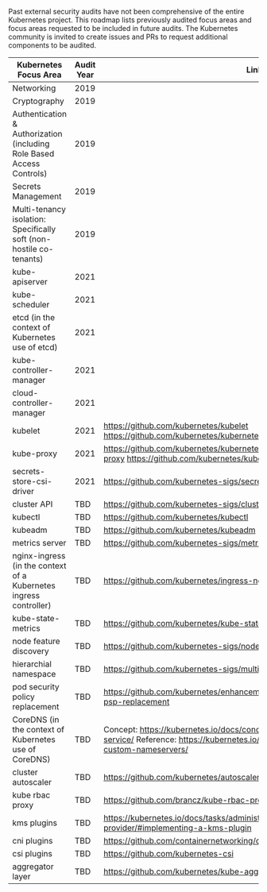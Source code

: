 Past external security audits have not been comprehensive of the entire Kubernetes project.
This roadmap lists previously audited focus areas and focus areas requested to be included in future audits.
The Kubernetes community is invited to create issues and PRs to request additional components to be audited.


| **Kubernetes Focus Area** | **Audit Year**| **Links** |
|---------------------------|---------------|-----------|
| Networking | 2019 | |
| Cryptography | 2019 | |
| Authentication & Authorization (including Role Based Access Controls) | 2019 | |
| Secrets Management | 2019 | |
| Multi-tenancy isolation: Specifically soft (non-hostile co-tenants) | 2019 | |
| kube-apiserver | 2021 | |
| kube-scheduler | 2021 | |
| etcd (in the context of Kubernetes use of etcd) | 2021 | |
| kube-controller-manager | 2021 | |
| cloud-controller-manager | 2021 | |
| kubelet | 2021 | https://github.com/kubernetes/kubelet https://github.com/kubernetes/kubernetes/tree/master/staging/src/k8s.io/kubelet |
| kube-proxy | 2021 | https://github.com/kubernetes/kubernetes/tree/master/staging/src/k8s.io/kube-proxy https://github.com/kubernetes/kube-proxy |
| secrets-store-csi-driver | 2021 | https://github.com/kubernetes-sigs/secrets-store-csi-driver |
| cluster API | TBD | https://github.com/kubernetes-sigs/cluster-api |
| kubectl | TBD | https://github.com/kubernetes/kubectl |
| kubeadm | TBD | https://github.com/kubernetes/kubeadm |
| metrics server | TBD | https://github.com/kubernetes-sigs/metrics-server
| nginx-ingress (in the context of a Kubernetes ingress controller) | TBD | https://github.com/kubernetes/ingress-nginx
| kube-state-metrics | TBD | https://github.com/kubernetes/kube-state-metrics
| node feature discovery | TBD | https://github.com/kubernetes-sigs/node-feature-discovery
| hierarchial namespace | TBD | https://github.com/kubernetes-sigs/multi-tenancy/tree/master/incubator/hnc
| pod security policy replacement | TBD | https://github.com/kubernetes/enhancements/tree/master/keps/sig-auth/2579-psp-replacement
| CoreDNS (in the context of Kubernetes use of CoreDNS) | TBD | Concept: https://kubernetes.io/docs/concepts/services-networking/dns-pod-service/ Reference: https://kubernetes.io/docs/tasks/administer-cluster/dns-custom-nameservers/ |
| cluster autoscaler | TBD | https://github.com/kubernetes/autoscaler/tree/master/cluster-autoscaler |
| kube rbac proxy | TBD | https://github.com/brancz/kube-rbac-proxy |
| kms plugins | TBD | https://kubernetes.io/docs/tasks/administer-cluster/kms-provider/#implementing-a-kms-plugin |
| cni plugins | TBD | https://github.com/containernetworking/cni |
| csi plugins | TBD | https://github.com/kubernetes-csi |
| aggregator layer | TBD | https://github.com/kubernetes/kube-aggregator |